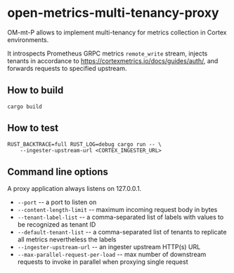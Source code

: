 open-metrics-multi-tenancy-proxy
=================================

OM-mt-P allows to implement multi-tenancy for metrics collection
in Cortex environments.

It introspects Prometheus GRPC metrics `remote_write` stream,
injects tenants in accordance to https://cortexmetrics.io/docs/guides/auth/,
and forwards requests to specified upstream.


How to build
-------------

`cargo build`


How to test
-----------

```
RUST_BACKTRACE=full RUST_LOG=debug cargo run -- \
    --ingester-upstream-url <CORTEX_INGESTER_URL>
```

Command line options
--------------------

A proxy application always listens on 127.0.0.1.

- `--port`                          -- a port to listen on
- `--content-length-limit`          -- maximum incoming request body in bytes
- `--tenant-label-list`             -- a comma-separated list of labels with values to be recognized as tenant ID
- `--default-tenant-list`           -- a comma-separated list of tenants to replicate all metrics nevertheless the labels
- `--ingester-upstream-url`         -- an ingester upstream HTTP(s) URL
- `--max-parallel-request-per-load` -- max number of downstream requests to invoke in parallel when proxying single request
